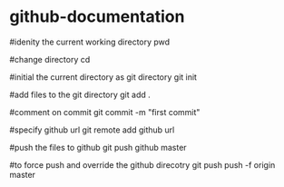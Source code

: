 # github-documentation

#idenity the current working directory
pwd

#change directory
cd 

#initial the current directory as git directory
git init

#add files to the git directory
git add .

#comment on commit
git commit -m "first commit"

#specify github url
git remote add github url

#push the files to github
git push github master

#to force push and override the github direcotry
git push push -f origin master 
